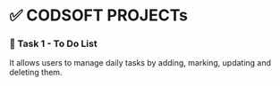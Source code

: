 # ✅ CODSOFT PROJECTs
### 📌 Task 1 - To Do List
It allows users to manage daily tasks by adding, marking, updating and deleting them.
